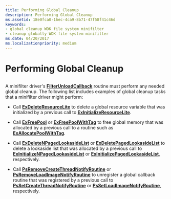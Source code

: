 ```yaml
---
title: Performing Global Cleanup
description: Performing Global Cleanup
ms.assetid: 18e0fca0-16ec-4ca9-8b71-47f58f41c46d
keywords:
- global cleanup WDK file system minifilter
- cleanup globally WDK file system minifilter
ms.date: 04/20/2017
ms.localizationpriority: medium
---
```


# Performing Global Cleanup


## <span id="ddk_performing_global_cleanup_if"></span><span id="DDK_PERFORMING_GLOBAL_CLEANUP_IF"></span>


A minifilter driver's [**FilterUnloadCallback**](/windows-hardware/drivers/ddi/fltkernel/nc-fltkernel-pflt_filter_unload_callback) routine must perform any needed global cleanup. The following list includes examples of global cleanup tasks that a minifilter driver might perform:

-   Call [**ExDeleteResourceLite**](/windows-hardware/drivers/ddi/wdm/nf-wdm-exdeleteresourcelite) to delete a global resource variable that was initialized by a previous call to [**ExInitializeResourceLite**](/windows-hardware/drivers/ddi/wdm/nf-wdm-exinitializeresourcelite).

-   Call [**ExFreePool**](/windows-hardware/drivers/ddi/ntddk/nf-ntddk-exfreepool) or [**ExFreePoolWithTag**](/windows-hardware/drivers/ddi/wdm/nf-wdm-exfreepoolwithtag) to free global memory that was allocated by a previous call to a routine such as [**ExAllocatePoolWithTag**](/windows-hardware/drivers/ddi/wdm/nf-wdm-exallocatepoolwithtag).

-   Call [**ExDeleteNPagedLookasideList**](/windows-hardware/drivers/ddi/wdm/nf-wdm-exdeletenpagedlookasidelist) or [**ExDeletePagedLookasideList**](/windows-hardware/drivers/ddi/wdm/nf-wdm-exdeletepagedlookasidelist) to delete a lookaside list that was allocated by a previous call to [**ExInitializeNPagedLookasideList**](/windows-hardware/drivers/ddi/wdm/nf-wdm-exinitializenpagedlookasidelist) or [**ExInitializePagedLookasideList**](/windows-hardware/drivers/ddi/wdm/nf-wdm-exinitializepagedlookasidelist), respectively.

-   Call [**PsRemoveCreateThreadNotifyRoutine**](/windows-hardware/drivers/ddi/ntddk/nf-ntddk-psremovecreatethreadnotifyroutine) or [**PsRemoveLoadImageNotifyRoutine**](/windows-hardware/drivers/ddi/ntddk/nf-ntddk-psremoveloadimagenotifyroutine) to unregister a global callback routine that was registered by a previous call to [**PsSetCreateThreadNotifyRoutine**](/windows-hardware/drivers/ddi/ntddk/nf-ntddk-pssetcreatethreadnotifyroutine) or [**PsSetLoadImageNotifyRoutine**](/windows-hardware/drivers/ddi/ntddk/nf-ntddk-pssetloadimagenotifyroutine), respectively.

 

